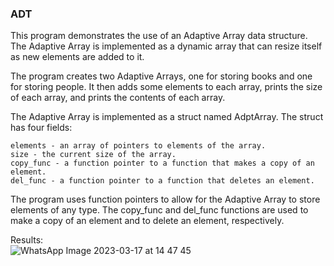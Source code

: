 ### ADT 
This program demonstrates the use of an Adaptive Array data structure. </br>
The Adaptive Array is implemented as a dynamic array that can resize itself as new elements are added to it. </br>

The program creates two Adaptive Arrays, one for storing books and one for storing people. It then adds some elements to each array, prints the size of each array, and prints the contents of each array.

The Adaptive Array is implemented as a struct named AdptArray. The struct has four fields:

    elements - an array of pointers to elements of the array.
    size - the current size of the array.
    copy_func - a function pointer to a function that makes a copy of an element.
    del_func - a function pointer to a function that deletes an element.

The program uses function pointers to allow for the Adaptive Array to store elements of any type. The copy_func and del_func functions are used to make a copy of an element and to delete an element, respectively.

Results: </br>
![WhatsApp Image 2023-03-17 at 14 47 45](https://user-images.githubusercontent.com/78349342/225912938-3d85b044-f1bd-42ee-83a7-8b149eb04e87.jpeg)
